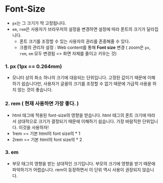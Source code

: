 # Font-Size

- `px`는 그 크기가 딱 고정됩니다. 
- `em`, `rem`은 사용자가 브라우저의 설정을 변경하면 설정에 따라 폰트의 크기가 달라집니다.
  - 폰트 크기를 조정할 수 있는 사용자의 권리를 존중해줄 수 있다.
  - 크롬의 관리자 설정 : Web content를 통해 **Font size** 변경 ( zoom은 `px`, `rem`, `em` 모두 변경됨 => 화면 자체를 줄이고 키우는 것)



### 1. px (1px == 0.264mm)

- 모니터 상의 화소 하나의 크기에 대응되는 단위입니다. 고정된 값이기 때문에 이해하기 쉽습니다만, 사용자가 글꼴의 크기를 조정할 수 없기 때문에 가급적 사용을 하지 않는 것이 좋습니다. 



### 2. rem ( 현재 사용하면 가장 좋다. )

- html 태그에 적용된 font-size의 영향을 받습니다. html 태그의 폰트 크기에 따라서 상대적으로 크기가 결정되기 때문에 이해하기 쉽습니다. 가장 바람직한 단위입니다. 이것을 사용하자!
- 1rem == 기본 html의 font size의 * 1
- 2rem == 기본 html의 font size의 * 2



### 3. em

- 부모 태그의 영향을 받는 상대적인 크기입니다. 부모의 크기에 영향을 받기 때문에 파악하기가 어렵습니다. rem이 등장하면서 이 단위 역시 사용이 권장되지 않습니다. 